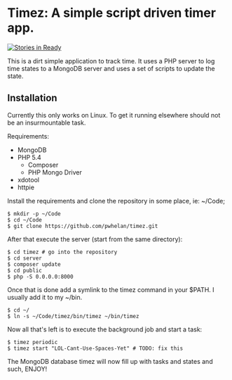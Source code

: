 Timez: A simple script driven timer app.
========================================

[![Stories in Ready](https://badge.waffle.io/pwhelan/timez.png?label=ready&title=Ready)](http://waffle.io/pwhelan/timez)

This is a dirt simple application to track time. It uses a PHP server to log
time states to a MongoDB server and uses a set of scripts to update the
state.


Installation
------------

Currently this only works on Linux. To get it running elsewhere should not
be an insurmountable task.

Requirements:

  * MongoDB
  * PHP 5.4
    * Composer
    * PHP Mongo Driver
  * xdotool
  * httpie

Install the requirements and clone the repository in some place, ie: ~/Code;

    $ mkdir -p ~/Code
    $ cd ~/Code
    $ git clone https://github.com/pwhelan/timez.git

After that execute the server (start from the same directory):

    $ cd timez # go into the repository
    $ cd server
    $ composer update
    $ cd public
    $ php -S 0.0.0.0:8000

Once that is done add a symlink to the timez command in your $PATH. I
usually add it to my ~/bin.

    $ cd ~/
    $ ln -s ~/Code/timez/bin/timez ~/bin/timez

Now all that's left is to execute the background job and start a task:

    $ timez periodic
    $ timez start "LOL-Cant-Use-Spaces-Yet" # TODO: fix this

The MongoDB database timez will now fill up with tasks and states and such,
ENJOY!
